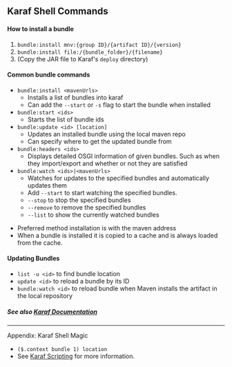 ## Karaf Shell Commands


#### How to install a bundle
1. `bundle:install mnv:{group ID}/{artifact ID}/{version}`
2. `bundle:install file:/{bundle_folder}/{filename}`
3. (Copy the JAR file to Karaf's `deploy` directory)

#### Common bundle commands
* `bundle:install <mavenUrls>`
    * Installs a list of bundles into karaf
    * Can add the `--start` or `-s` flag to start the bundle when installed
* `bundle:start <ids>`
    * Starts the list of bundle ids
* `bundle:update <id> [location]`
    * Updates an installed bundle using the local maven repo
    * Can specify where to get the updated bundle from
* `bundle:headers <ids>`
    * Displays detailed OSGI information of given bundles. Such as when they import/export and whether or not they are satisfied
* `bundle:watch <ids>|<mavenUrls>`
    * Watches for updates to the specified bundles and automatically updates them
    * Add `--start` to start watching the specified bundles.
    * `--stop` to stop the specified bundles
    * `--remove` to remove the specified bundles
    * `--list` to show the currently watched bundles

- Preferred method installation is with the maven address
- When a bundle is installed it is copied to a cache and is always loaded from the cache. 

#### Updating Bundles
* `list -u <id>` to find bundle location
* `update <id>` to reload a bundle by its ID
* `bundle:watch <id>` to reload bundle when  Maven  installs the artifact in the local repository

##### See also [Karaf Documentation](http://supergsego.com/apache/karaf/documentation/4_x.html)

----
Appendix: Karaf Shell Magic
* `($.context bundle 1) location`
* See [Karaf Scripting](https://svn.apache.org/repos/asf/karaf/site/production/manual/latest/scripting.html) for more information.

